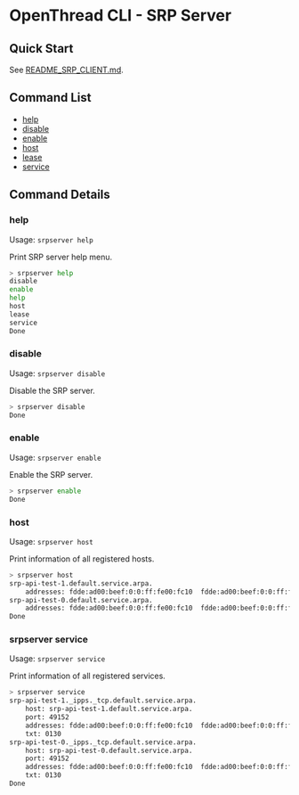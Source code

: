 # OpenThread CLI - SRP Server

## Quick Start

See [README_SRP_CLIENT.md](README_SRP_CLIENT.md).

## Command List

- [help](#help)
- [disable](#disable)
- [enable](#enable)
- [host](#host)
- [lease](#lease)
- [service](#service)

## Command Details

### help

Usage: `srpserver help`

Print SRP server help menu.

```bash
> srpserver help
disable
enable
help
host
lease
service
Done
```

### disable

Usage: `srpserver disable`

Disable the SRP server.

```bash
> srpserver disable
Done
```

### enable

Usage: `srpserver enable`

Enable the SRP server.

```bash
> srpserver enable
Done
```

### host

Usage: `srpserver host`

Print information of all registered hosts.

```bash
> srpserver host
srp-api-test-1.default.service.arpa.
    addresses: fdde:ad00:beef:0:0:ff:fe00:fc10  fdde:ad00:beef:0:0:ff:fe00:fc10  
srp-api-test-0.default.service.arpa.
    addresses: fdde:ad00:beef:0:0:ff:fe00:fc10  fdde:ad00:beef:0:0:ff:fe00:fc10  
Done
```

### srpserver service

Usage: `srpserver service`

Print information of all registered services.

```bash
> srpserver service
srp-api-test-1._ipps._tcp.default.service.arpa.
    host: srp-api-test-1.default.service.arpa.
    port: 49152
    addresses: fdde:ad00:beef:0:0:ff:fe00:fc10  fdde:ad00:beef:0:0:ff:fe00:fc10  
    txt: 0130
srp-api-test-0._ipps._tcp.default.service.arpa.
    host: srp-api-test-0.default.service.arpa.
    port: 49152
    addresses: fdde:ad00:beef:0:0:ff:fe00:fc10  fdde:ad00:beef:0:0:ff:fe00:fc10  
    txt: 0130
Done
```
